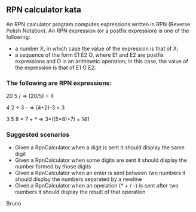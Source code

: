 ## RPN calculator kata

An RPN calculator program computes expressions written in RPN (Reverse Polish Notation).
An RPN expression (or a postfix expression) is one of the following:
- a number X, in which case the value of the expression is that of X;
- a sequence of the form E1 E2 O, where E1 and E2 are postfix expressions and O is an arithmetic operation; in this case, the value of the expression is that of E1 O E2.

### The following are RPN expressions:

   20 5 /               => (20/5)         = 4

   4 2 + 3 -            => (4+2)-3        = 3

   3 5 8 * 7 + *        => 3*((5*8)+7)    = 141 

### Suggested scenarios

- Given a RpnCalculator when a digit is sent it should display the same digit
- Given a RpnCalculator when some digits are sent it should display the number formed by those digits
- Given a RpnCalculator when an enter is sent between two numbers it should display the numbers separated by a newline
- Given a RpnCalculator when an operation (* + / -) is sent after two numbers it should display the result of that operation

Bruno

